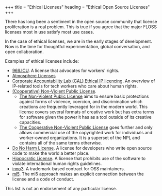 +++
title = "Ethical Licenses"
heading = "Ethical Open Source Licenses"
+++

There has long been a sentiment in the open source community that license proliferation is a real problem. This is true if you agree that the major FLOSS licenses most in use satisfy most use cases.

In the case of ethical licenses, we are in the early stages of development. Now is the time for thoughtful experimentation, global conversation, and open collaboration.

Examples of ethical licenses include:

* [966.ICU](https://github.com/996icu/996.ICU). A license that advocates for workers' rights.
* [Atmosphere Licenses](https://www.open-austin.org/atmosphere-license/about/index.html)
* [Corporate Accountability Lab (CAL) Ethical IP licencing](https://legaldesign.org/ethical-ip). An overview of IP-related tools for tech workers who care about human rights.
* [(Cooperative) Non-Violent Public License](https://thufie.lain.haus/NPL.html).
  -  [The Non-Violent Public License](https://git.pixie.town/thufie/NPL) aims to ensure basic protections against forms of violence, coercion, and discrimination which creations are frequently leveraged for in the modern world. This license covers several formats of creative work but has extra terms for software given the power it has as a tool outside of its creative capacities.
  - [The Cooperative Non-Violent Public License](https://git.pixie.town/thufie/CNPL) goes further and only allows commercial use of the copyrighted work for individuals and worker-owned organizations. It is a superset of the NPL and contains all of the same terms otherwise.
* [Do No Harm License](https://github.com/raisely/NoHarm). A license for developers who write open source code to make the world a better place.
* [Hippocratic License](https://firstdonoharm.dev). A license that prohibits use of the software to violate international human rights guidelines.
* [inno3](https://framagit.org/inno3/tm-contract-for-oss-maintainers). A trademark-based contract for OSS maintainers.
* [ml5](https://michaelweinberg.org/blog/2021/01/12/ml5-call-for-comment/). The ml5 approach makes an explicit connection between the license and a code of conduct.


This list is not an endorsement of any particular license.